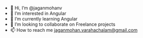 - 👋 Hi, I’m @jaganmohanv
- 👀 I’m interested in Angular
- 🌱 I’m currently learning Angular
- 💞️ I’m looking to collaborate on Freelance projects
- 📫 How to reach me jaganmohan.varahachalam@gmail.com

<!---
jaganmohanv/jaganmohanv is a ✨ special ✨ repository because its `README.md` (this file) appears on your GitHub profile.
You can click the Preview link to take a look at your changes.
--->

